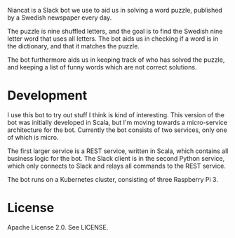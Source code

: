 Niancat is a Slack bot we use to aid us in solving a word puzzle, published by a Swedish newspaper every day.

The puzzle is nine shuffled letters, and the goal is to find the Swedish nine letter word that uses all letters. The bot
aids us in checking if a word is in the dictionary, and that it matches the puzzle.

The bot furthermore aids us in keeping track of who has solved the puzzle, and keeping a list of funny words which are
not correct solutions.

# Development
I use this bot to try out stuff I think is kind of interesting. This version of the bot was initially developed in
Scala, but I'm moving towards a micro-service architecture for the bot. Currently the bot consists of two services, only
one of which is micro.

The first larger service is a REST service, written in Scala, which contains all business logic for the bot. The Slack
client is in the second Python service, which only connects to Slack and relays all commands to the REST service.

The bot runs on a Kubernetes cluster, consisting of three Raspberry Pi 3.

# License
Apache License 2.0. See LICENSE.